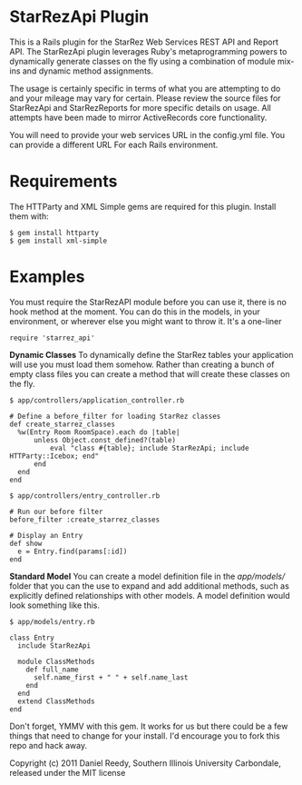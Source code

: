 StarRezApi Plugin
==========

This is a Rails plugin for the StarRez Web Services REST API and Report API. The StarRezApi
plugin leverages Ruby's metaprogramming powers to dynamically generate classes on the fly using
a combination of module mix-ins and dynamic method assignments.

The usage is certainly specific in terms of what you are attempting to do and your mileage may vary
for certain. Please review the source files for StarRezApi and StarRezReports for more specific
details on usage. All attempts have been made to mirror ActiveRecords core functionality.

You will need to provide your web services URL in the config.yml file. You can provide a different
URL For each Rails environment.

Requirements
=======

The HTTParty and XML Simple gems are required for this plugin. Install them with:

    $ gem install httparty
    $ gem install xml-simple


Examples
=======

You must require the StarRezAPI module before you can use it, there is no hook method at the moment. 
You can do this in the models, in your environment, or wherever else you might want to throw it. It's
a one-liner

    require 'starrez_api'

__Dynamic Classes__
To dynamically define the StarRez tables your application will use you must load them somehow. Rather
than creating a bunch of empty class files you can create a method that will create these classes on
the fly.

    $ app/controllers/application_controller.rb
    
    # Define a before_filter for loading StarRez classes
    def create_starrez_classes
      %w(Entry Room RoomSpace).each do |table|
	      unless Object.const_defined?(table)
		      eval "class #{table}; include StarRezApi; include HTTParty::Icebox; end"
	      end
      end
    end

    $ app/controllers/entry_controller.rb
    
    # Run our before filter
    before_filter :create_starrez_classes
    
    # Display an Entry
    def show
      e = Entry.find(params[:id])
    end


__Standard Model__
You can create a model definition file in the _app/models/_ folder that you can the use to expand and add
additional methods, such as explicitly defined relationships with other models. A model definition would
look something like this.

    $ app/models/entry.rb
    
    class Entry
      include StarRezApi
      
      module ClassMethods
        def full_name
          self.name_first + " " + self.name_last
        end
      end
      extend ClassMethods      
    end    

Don't forget, YMMV with this gem. It works for us but there could be a few things that need to change for your install.
I'd encourage you to fork this repo and hack away.

Copyright (c) 2011 Daniel Reedy, Southern Illinois University Carbondale, released under the MIT license
